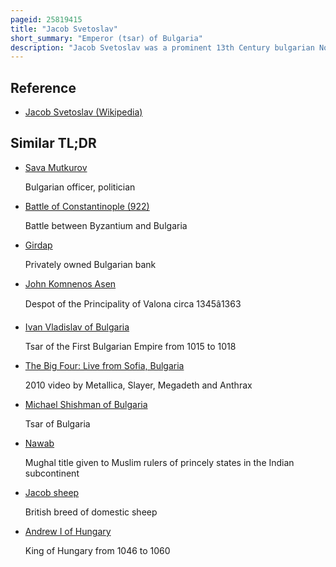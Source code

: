 ```yaml
---
pageid: 25819415
title: "Jacob Svetoslav"
short_summary: "Emperor (tsar) of Bulgaria"
description: "Jacob Svetoslav was a prominent 13th Century bulgarian Noble of Rus Descent. Jacob Svetoslav was bestowed the Title of Despot and the Ruler of a widely autonomous Domain of the second bulgarian Empire most likely located around Sofia. Seeking further Independence and claiming the Title of Emperor of Bulgaria, he twice changed Allegiance from Bulgaria to the Kingdom of Hungary and Vice Versa, and the Hungarians recognized his bulgarian Royal Rank as their Vassal and Ruler of Vidin."
---
```


## Reference

- [Jacob Svetoslav (Wikipedia)](https://en.wikipedia.org/?curid=25819415)

## Similar TL;DR

- [Sava Mutkurov](/tldr/en/sava-mutkurov)

  Bulgarian officer, politician

- [Battle of Constantinople (922)](/tldr/en/battle-of-constantinople-922)

  Battle between Byzantium and Bulgaria

- [Girdap](/tldr/en/girdap)

  Privately owned Bulgarian bank

- [John Komnenos Asen](/tldr/en/john-komnenos-asen)

  Despot of the Principality of Valona circa 1345â1363

- [Ivan Vladislav of Bulgaria](/tldr/en/ivan-vladislav-of-bulgaria)

  Tsar of the First Bulgarian Empire from 1015 to 1018

- [The Big Four: Live from Sofia, Bulgaria](/tldr/en/the-big-four-live-from-sofia-bulgaria)

  2010 video by Metallica, Slayer, Megadeth and Anthrax

- [Michael Shishman of Bulgaria](/tldr/en/michael-shishman-of-bulgaria)

  Tsar of Bulgaria

- [Nawab](/tldr/en/nawab)

  Mughal title given to Muslim rulers of princely states in the Indian subcontinent

- [Jacob sheep](/tldr/en/jacob-sheep)

  British breed of domestic sheep

- [Andrew I of Hungary](/tldr/en/andrew-i-of-hungary)

  King of Hungary from 1046 to 1060
